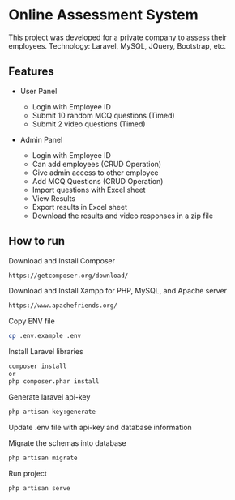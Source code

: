 # Online Assessment System
This project was developed for a private company to assess their employees. Technology: Laravel, MySQL, JQuery, Bootstrap, etc.

## Features

* User Panel
    * Login with Employee ID
    * Submit 10 random MCQ questions (Timed)
    * Submit 2 video questions (Timed)
    
* Admin Panel
    * Login with Employee ID
    * Can add employees (CRUD Operation)
    * Give admin access to other employee
    * Add MCQ Questions (CRUD Operation)
    * Import questions with Excel sheet
    * View Results
    * Export results in Excel sheet
    * Download the results and video responses in a zip file    


## How to run

Download and Install Composer
```bash
https://getcomposer.org/download/
```

Download and Install Xampp for PHP, MySQL, and Apache server
```bash
https://www.apachefriends.org/
```

Copy ENV file
```bash
cp .env.example .env
```

Install Laravel libraries
```bash
composer install
or
php composer.phar install
```

Generate laravel api-key
```bash
php artisan key:generate
```

Update .env file with api-key and database information 

Migrate the schemas into database
```bash
php artisan migrate
```

Run project
```bash
php artisan serve
```
